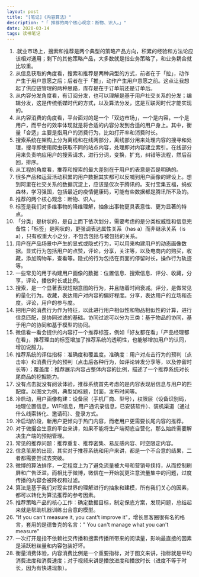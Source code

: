 ```yaml
---
layout: post
title: "[笔记]《内容算法》"
description: "「 推荐的两个核心观念：断物、识人。」"
date: 2020-03-14
tags: 读书笔记
---
```

1. .就业市场上，搜索和推荐是两个典型的策略产品方向，积累的经验和方法论应该相对通用；剩下的其他策略产品，大多数就是指业务策略了，和业务耦合就比较重。
2. 从信息获取的角度看，搜索和推荐是两种典型的方式，前者在于「拉」，动作产生于用户意愿之后；后者在于「推」，动作产生用户意愿之前。这点让我想起了供应链管理的两种思路，库存是在于订单前还是订单后。
3. 从内容分发角度看，有订阅分发，也可以理解是基于用户社交关系的分发；编辑分发，这是传统纸媒时代的方式，以及算法分发，这是互联网时代才能实现的。
4. 从内容消费的角度看，平台面对的是一个「双边市场」，一个是内容，一个是用户，而平台的效率体现就是将合适的内容分发到合适的用户身上。其中，衡量「合适」主要是指用户的消费行为，比如打开率和消费时长。
5. 搜索系统在架构上分为离线和在线两部分，离线部分用来处理内容的搜寻和处理，搜寻即使用爬虫获取不同的站点内容，处理即对内容建立索引。在线部分用来负责响应用户的搜索请求，进行分词，变换，扩充，纠错等流程，然后召回，排序。
6. 从工程的角度看，推荐和搜索的最大差别在于用户的表意是否是明确的。
7. 很多产品和运营活动积累的用户数据其实都可以反哺到用户画像的建设上。想到阿里在社交关系的数据沉淀上，应该是仅次于腾讯的。支付宝集五福，蚂蚁森林，学习强国，包括最近的疫情健康码，可能有些数据都是腾讯所不及的。
8. 推荐的两个核心观念：断物、识人。
9. 标签是我们对多维事物的降维理解，抽象出事物更具表意性、更为显著的特点。
10. 「分类」是树状的，是自上而下依次划分，需要考虑的是分类权威性和信息完备性；「标签」是网状的，更强调表达属性关系（has a）而非继承关系（is a），只有权重大小之分，不包含包括与被包括的关系。
11. 用户在产品场景中产生的显式或隐式行为，可以用来构建用户的动态画像数据。显式行为包括用户的点赞，评论，分享，关注等，以及电商内的购买，收藏，添加购物车，查看等。隐式的行为包括在页面的停留时长，操作行为轨迹等。
12. 一些常见的用于构建用户画像的数据：位置信息、搜索信息、评分、收藏，分享，评论，播放时长或比例。
13. 搜索，是一个显著表现短期意图的行为，并且随着时间衰减。评分，是做常见的量化行为。收藏，表达用户对内容的偏好程度。分享，表达用户的立场和态度。评论，用户的参与度。
14. 把用户的消费行为作为特征，以此进行用户相似性和物品相似性的计算，进行信息匹配，是协同过滤的基础。协同过滤可以分为三类：基于物品的协同，基于用户的协同和基于模型的协同。
15. 微信看一看会提供的内容打一个推荐标签，例如「好友都在看」「产品经理都在看」，推荐理由的标签增加了推荐系统的透明性，也能够增加用户的认同，增加说服力。
16. 推荐系统的评估指标：准确度和覆盖度。准确度：用户对点击行为的预判（点击率）和消费行为的预判（点击后各种行为，如评论转发分享等，以及停留时长等）；覆盖度：推荐展示内容占整体内容的比例，描述了一个推荐系统对长尾商品的挖掘能力。
17. 没有点击就没有阅读体验，推荐系统首先考虑的是内容表现层信息与用户的匹配度。以图文为例，典型如标题，封面，发布时间等。
18. 冷启动，用户画像构建：设备层（手机厂商、型号），权限层（设备识别码，地理位置信息，WIFI信息，用户通讯录信息，已安装软件）、装机渠道（通过什么线索转化、邀请码）、登录方式。
19. 冷启动阶段，新用户更倾向于热门内容，而老用户更需要长尾内容的推荐。
20. 对于做撮合生意的平台来讲，如果不能将生产端彻底自营化，那么始终需要解决生产端的预期管理。
21. 常见的推荐问题：推荐重复、推荐密集、易反感内容、时空限定内容。
22. 信息茧房的出现，其实对于推荐系统和用户来讲，都是一个不合意的结果，二者都需要尝试去突破。
23. 微博的算法排序，一定程度上为了避免流量被大号和营销号挟持，从而控制刷屏和广告泛滥。而相比于微博，微信在一开始就更注意流量集中的问题，过度传播的内容会被降权和过滤。
24. 算法是基于我们对现实世界的理解进行的抽象和建模，所有我们关心的因素，都可以转化为算法推荐的参考因素。
25. 推荐策略产品的核心工作：确定数据目标，制定保底方案，发现问题，总结起来就是帮助机器训练出合意的模型。
26. "If you can't measure it, you cant't improve it"，增长黑客圈很有名的格言，套用的是德鲁克的名言：" You can't manage what you can't measure"
27. 一次打开是指不依赖社交传播和搜索传播所带来的阅读量，影响最直接的因素是活跃粉丝量和内容包装好坏。
28. 衡量消费体验，内容消费比例是一个重要指标，对于图文来讲，指标就是平均消费进度和消费速度；对于视频来讲是播放进度和播放时长（进度不等于时长，因为有快进现象）。